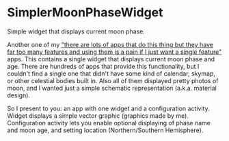 # SimplerMoonPhaseWidget
Simple widget that displays current moon phase.

Another one of my ["there are lots of apps that do this thing but they have far too many features and using them is a pain if I just want a single feature"](https://github.com/szycikm/LOSSimpleProfileSwitcher) apps. This contains a single widget that displays current moon phase and age. There are hundreds of apps that provide this functionality, but I couldn't find a single one that didn't have some kind of calendar, skymap, or other celestial bodies built in. Also all of them displayed pretty photos of moon, and I wanted just a simple schematic representation (a.k.a. material design).

So I present to you: an app with one widget and a configuration activity. Widget displays a simple vector graphic (graphics made by me). Configuration activity lets you enable optional displaying of phase name and moon age, and setting location (Northern/Southern Hemisphere).
